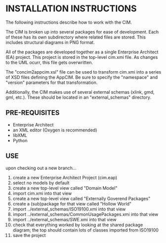 # INSTALLATION INSTRUCTIONS

The following instructions describe how to work with the CIM. 

The CIM is broken up into several packages for ease of development.  Each of these has its own subdirectory where related files are stored.  This includes structural diagrams in PNG format.

All of the packages are developed together as a single Enterprise Architect (EA) project.  This project is stored in the top-level cim.xmi file.  As changes to the UML ocurr, this file gets overwritten.

The "concim2appcim.xsl" file can be used to transform cim.xmi into a series of XSD files defining the AppCIM.  Be sure to specify the "namespace" and "version" parameters for that transformation.

Additionally, the CIM makes use of several external schemas (xlink, gmd, gml, etc.).  These should be located in an "external_schemas" directory.

## PRE-REQUISITES

* Enterprise Architect
* an XML editor (Oxygen is recommended)
* libXML
* Python

## USE

upon checking out a new branch...

01. create a new Enterprise Architect Project (cim.eap)
02. select no models by default
03. create a new top-level view called "Domain Model"
04. import cim.xmi into that view
05. create a new top-level view called "Externally Goverend Packages"
06. create a (sub)package for that view called "Hollow World"
07. import ../external_schemas/ISO19100.xmi into that view
08. import ../external_schemas/CommonUsagePackages.xmi into that view
09. import ../external_schemas/SWE.xmi into that view
10. check that everything worked by looking at the shared package diagram; the top should contain lots of classes imported from ISO19100
11. save the project

